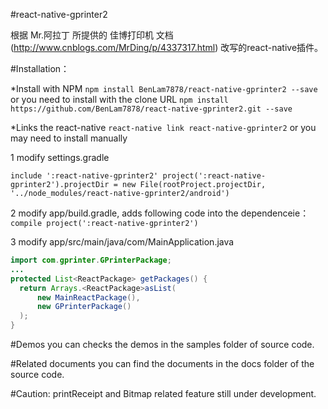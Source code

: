 ﻿#react-native-gprinter2

根据 Mr.阿拉丁 所提供的 佳博打印机 文档(http://www.cnblogs.com/MrDing/p/4337317.html) 改写的react-native插件。

#Installation：

*Install with NPM
`
npm install BenLam7878/react-native-gprinter2 --save
`
or you need to install with the clone URL
`
npm install https://github.com/BenLam7878/react-native-gprinter2.git --save
`

*Links the react-native
`
react-native link react-native-gprinter2
`
or you may need to install manually 

1 modify settings.gradle

`
include ':react-native-gprinter2'
project(':react-native-gprinter2').projectDir = new File(rootProject.projectDir, '../node_modules/react-native-gprinter2/android')
`

2 modify app/build.gradle, adds following code into the dependenceie：
`
compile project(':react-native-gprinter2')
`

3 modify app/src/main/java/com/MainApplication.java

```java
import com.gprinter.GPrinterPackage;
...
protected List<ReactPackage> getPackages() {
  return Arrays.<ReactPackage>asList(
      new MainReactPackage(),
      new GPrinterPackage()
  );
}
```

#Demos
you can checks the demos in the samples folder of source code.

#Related documents
you can find the documents in the docs folder of the source code.

#Caution:
 printReceipt and Bitmap related feature still under development.